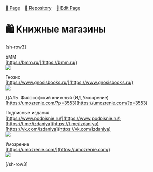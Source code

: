 <style>
	@import url("/utils/css/bootstrap-grid.css");
	@import url("/utils/css/iframe-youtube.css");
</style>
<script src="/shortcutsjs/shortcuts-v4.js" defer></script>


[🚀 Page](https://andrewalevin.github.io/bookstores) &ensp;  [🏰 Repository](https://github.com/andrewalevin/andrewalevin.github.io) &ensp;  [🔨 Edit Page](https://github.com/andrewalevin/andrewalevin.github.io/edit/main/bookstores.md)



# 🛍  Книжные магазины

[sh-row3]


БММ  
[https://bmm.ru/](https://bmm.ru/)  
![](https://bmm.ru/images/logo.svg)


Гнозис  
[https://www.gnosisbooks.ru/](https://www.gnosisbooks.ru/)  
![](https://www.gnosisbooks.ru/upload/gnozis-logo.png)


ДАЛЬ. Философский книжный (ИД Умозрение)  
[https://umozrenie.com/?p=3553](https://umozrenie.com/?p=3553)


Подписные издания  
[https://www.podpisnie.ru/](https://www.podpisnie.ru/)  
[https://t.me/izdaniya](https://t.me/izdaniya)  
[https://vk.com/izdaniya](https://vk.com/izdaniya)  
![](https://www.podpisnie.ru/local/templates/podpisnieNew/assets/img/main/logo.svg)


Умозрение  
[https://umozrenie.com/](https://umozrenie.com/)  
![](https://umozrenie.com/wp-content/uploads/2019/03/%D0%9B%D0%BE%D0%B3%D0%BE%D1%82%D0%B8%D0%BF-%D0%B4%D0%BB%D1%8F-%D1%81%D0%B0%D0%B9%D1%82%D0%B04-768x145.png)


[/sh-row3]















